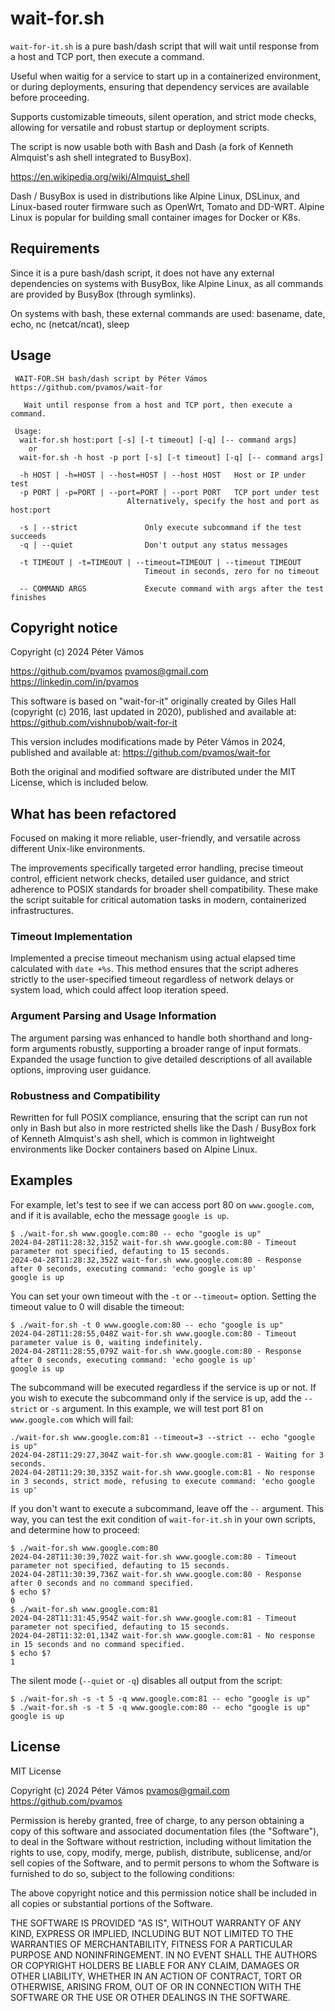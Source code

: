 # wait-for.sh

`wait-for-it.sh` is a pure bash/dash script that will wait
  until response from a host and TCP port, then execute a command.

Useful when waitig for a service to start up in a containerized environment,
 or during deployments, ensuring that dependency services are available
 before proceeding.

Supports customizable timeouts, silent operation, and strict mode checks,
 allowing for versatile and robust startup or deployment scripts.

The script is now usable both with Bash and Dash
 (a fork of Kenneth Almquist's ash shell integrated to BusyBox).

 https://en.wikipedia.org/wiki/Almquist_shell

Dash / BusyBox is used in distributions like Alpine Linux, DSLinux,
 and Linux-based router firmware such as OpenWrt, Tomato and DD-WRT.
Alpine Linux is popular for building small container images for Docker or K8s.


## Requirements

Since it is a pure bash/dash script, it does not have any
 external dependencies on systems with BusyBox, like Alpine Linux,
 as all commands are provided by BusyBox (through symlinks).

On systems with bash, these external commands are used:
 basename, date, echo, nc (netcat/ncat), sleep


## Usage

```text
 WAIT-FOR.SH bash/dash script by Péter Vámos https://github.com/pvamos/wait-for

   Wait until response from a host and TCP port, then execute a command.

 Usage:
  wait-for.sh host:port [-s] [-t timeout] [-q] [-- command args]
    or
  wait-for.sh -h host -p port [-s] [-t timeout] [-q] [-- command args]

  -h HOST | -h=HOST | --host=HOST | --host HOST   Host or IP under test
  -p PORT | -p=PORT | --port=PORT | --port PORT   TCP port under test
                          Alternatively, specify the host and port as host:port

  -s | --strict               Only execute subcommand if the test succeeds
  -q | --quiet                Don't output any status messages

  -t TIMEOUT | -t=TIMEOUT | --timeout=TIMEOUT | --timeout TIMEOUT
                              Timeout in seconds, zero for no timeout

  -- COMMAND ARGS             Execute command with args after the test finishes
```


## Copyright notice

Copyright (c) 2024 Péter Vámos

  https://github.com/pvamos
  pvamos@gmail.com
  https://linkedin.com/in/pvamos

This software is based on "wait-for-it" originally created by Giles Hall
 (copyright (c) 2016, last updated in 2020),
 published and available at: https://github.com/vishnubob/wait-for-it

This version includes modifications made by Péter Vámos in 2024,
 published and available at: https://github.com/pvamos/wait-for

Both the original and modified software are distributed under
 the MIT License, which is included below.


## What has been refactored

Focused on making it more reliable, user-friendly, and versatile across
 different Unix-like environments.
 
The improvements specifically targeted error handling, precise timeout control,
 efficient network checks, detailed user guidance, and strict adherence
 to POSIX standards for broader shell compatibility.
These make the script suitable for critical automation tasks
 in modern, containerized infrastructures.

### Timeout Implementation

Implemented a precise timeout mechanism using actual elapsed time calculated
 with `date +%s`. This method ensures that the script adheres strictly to the
 user-specified timeout regardless of network delays or system load, which
 could affect loop iteration speed.

### Argument Parsing and Usage Information

The argument parsing was enhanced to handle both shorthand and long-form
 arguments robustly, supporting a broader range of input formats.
Expanded the usage function to give detailed descriptions of all available
 options, improving user guidance.

### Robustness and Compatibility

Rewritten for full POSIX compliance, ensuring that the script can run not only
 in Bash but also in more restricted shells like the Dash / BusyBox fork of
 Kenneth Almquist's ash shell, which is common in lightweight environments
 like Docker containers based on Alpine Linux.


## Examples

For example, let's test to see if we can access port 80 on `www.google.com`,
and if it is available, echo the message `google is up`.

```text
$ ./wait-for.sh www.google.com:80 -- echo "google is up"
2024-04-28T11:28:32,315Z wait-for.sh www.google.com:80 - Timeout parameter not specified, defauting to 15 seconds.
2024-04-28T11:28:32,352Z wait-for.sh www.google.com:80 - Response after 0 seconds, executing command: 'echo google is up'
google is up
```

You can set your own timeout with the `-t` or `--timeout=` option.  Setting
the timeout value to 0 will disable the timeout:

```text
$ ./wait-for.sh -t 0 www.google.com:80 -- echo "google is up"
2024-04-28T11:28:55,048Z wait-for.sh www.google.com:80 - Timeout parameter value is 0, waiting indefinitely.
2024-04-28T11:28:55,079Z wait-for.sh www.google.com:80 - Response after 0 seconds, executing command: 'echo google is up'
google is up
```

The subcommand will be executed regardless if the service is up or not.  If you
wish to execute the subcommand only if the service is up, add the `--strict` or `-s`
argument. In this example, we will test port 81 on `www.google.com` which will
fail:

```text
./wait-for.sh www.google.com:81 --timeout=3 --strict -- echo "google is up"
2024-04-28T11:29:27,304Z wait-for.sh www.google.com:81 - Waiting for 3 seconds.
2024-04-28T11:29:30,335Z wait-for.sh www.google.com:81 - No response in 3 seconds, strict mode, refusing to execute command: 'echo google is up'
```

If you don't want to execute a subcommand, leave off the `--` argument.  This
way, you can test the exit condition of `wait-for-it.sh` in your own scripts,
and determine how to proceed:

```text
$ ./wait-for.sh www.google.com:80
2024-04-28T11:30:39,702Z wait-for.sh www.google.com:80 - Timeout parameter not specified, defauting to 15 seconds.
2024-04-28T11:30:39,736Z wait-for.sh www.google.com:80 - Response after 0 seconds and no command specified.
$ echo $?
0
$ ./wait-for.sh www.google.com:81
2024-04-28T11:31:45,954Z wait-for.sh www.google.com:81 - Timeout parameter not specified, defauting to 15 seconds.
2024-04-28T11:32:01,134Z wait-for.sh www.google.com:81 - No response in 15 seconds and no command specified.
$ echo $?
1
```

The silent mode (`--quiet` or `-q`) disables all output from the script:

```text
$ ./wait-for.sh -s -t 5 -q www.google.com:81 -- echo "google is up"
$ ./wait-for.sh -s -t 5 -q www.google.com:80 -- echo "google is up"
google is up
```

## License

MIT License

Copyright (c) 2024 Péter Vámos  pvamos@gmail.com  https://github.com/pvamos

Permission is hereby granted, free of charge, to any person obtaining a copy
of this software and associated documentation files (the "Software"), to deal
in the Software without restriction, including without limitation the rights
to use, copy, modify, merge, publish, distribute, sublicense, and/or sell
copies of the Software, and to permit persons to whom the Software is
furnished to do so, subject to the following conditions:

The above copyright notice and this permission notice shall be included in all
copies or substantial portions of the Software.

THE SOFTWARE IS PROVIDED "AS IS", WITHOUT WARRANTY OF ANY KIND, EXPRESS OR
IMPLIED, INCLUDING BUT NOT LIMITED TO THE WARRANTIES OF MERCHANTABILITY,
FITNESS FOR A PARTICULAR PURPOSE AND NONINFRINGEMENT. IN NO EVENT SHALL THE
AUTHORS OR COPYRIGHT HOLDERS BE LIABLE FOR ANY CLAIM, DAMAGES OR OTHER
LIABILITY, WHETHER IN AN ACTION OF CONTRACT, TORT OR OTHERWISE, ARISING FROM,
OUT OF OR IN CONNECTION WITH THE SOFTWARE OR THE USE OR OTHER DEALINGS IN THE
SOFTWARE.
